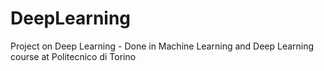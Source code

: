 # DeepLearning
Project on Deep Learning - Done in Machine Learning and Deep Learning course at Politecnico di Torino
